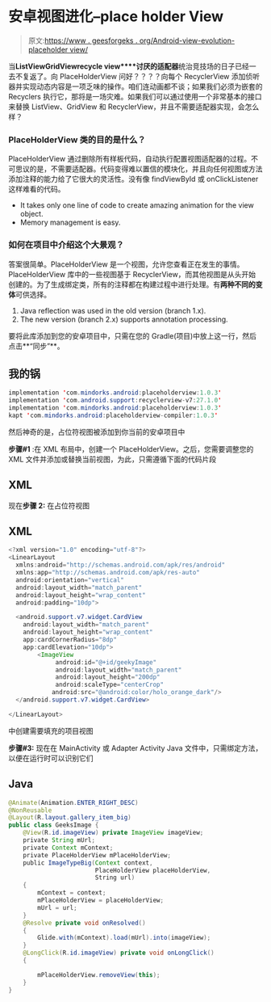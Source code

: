 # 安卓视图进化–place holder View

> 原文:[https://www . geesforgeks . org/Android-view-evolution-placeholder view/](https://www.geeksforgeeks.org/android-view-evolution-placeholderview/)

当**ListView****GridView****recycle view****讨厌的适配器**统治竞技场的日子已经一去不复返了。向 PlaceHolderView 问好？？？？向每个 RecyclerView 添加侦听器并实现动态内容是一项乏味的操作。咱们连动画都不谈；如果我们必须为嵌套的 Recyclers 执行它，那将是一场灾难。如果我们可以通过使用一个非常基本的接口来替换 ListView、GridView 和 RecyclerView，并且不需要适配器实现，会怎么样？

### PlaceHolderView 类的目的是什么？

PlaceHolderView 通过删除所有样板代码，自动执行配置视图适配器的过程。不可思议的是，不需要适配器。代码变得难以置信的模块化，并且向任何视图或方法添加注释的能力给了它很大的灵活性。没有像 findViewById 或 onClickListener 这样难看的代码。

*   It takes only one line of code to create amazing animation for the view object.
*   Memory management is easy.

### 如何在项目中介绍这个大景观？

答案很简单。PlaceHolderView 是一个视图，允许您查看正在发生的事情。PlaceHolderView 库中的一些视图基于 RecyclerView，而其他视图是从头开始创建的。为了生成绑定类，所有的注释都在构建过程中进行处理。有**两种不同的变体**可供选择。

1.  Java reflection was used in the old version (branch 1.x).
2.  The new version (branch 2.x) supports annotation processing.

要将此库添加到您的安卓项目中，只需在您的 Gradle(项目)中放上这一行，然后点击**“同步”**。

## 我的锅

```java
implementation 'com.mindorks.android:placeholderview:1.0.3'
implementation 'com.android.support:recyclerview-v7:27.1.0'
implementation 'com.mindorks.android:placeholderview:1.0.3'
kapt 'com.mindorks.android:placeholderview-compiler:1.0.3'
```

然后神奇的是，占位符视图被添加到你当前的安卓项目中

**步骤#1** :在 XML 布局中，创建一个 PlaceHolderView。之后，您需要调整您的 XML 文件并添加或替换当前视图，为此，只需遵循下面的代码片段

## XML

现在**步骤 2:** 在占位符视图

## XML

```java
<?xml version="1.0" encoding="utf-8"?> 
<LinearLayout 
  xmlns:android="http://schemas.android.com/apk/res/android"
  xmlns:app="http://schemas.android.com/apk/res-auto"
  android:orientation="vertical"
  android:layout_width="match_parent"
  android:layout_height="wrap_content"
  android:padding="10dp">

  <android.support.v7.widget.CardView
    android:layout_width="match_parent"
    android:layout_height="wrap_content"
    app:cardCornerRadius="8dp"
    app:cardElevation="10dp">
        <ImageView
             android:id="@+id/geekyImage"
             android:layout_width="match_parent"
             android:layout_height="200dp"
             android:scaleType="centerCrop"
            android:src="@android:color/holo_orange_dark"/>
  </android.support.v7.widget.CardView>

</LinearLayout>
```

中创建需要填充的项目视图

**步骤#3:** 现在在 MainActivity 或 Adapter Activity Java 文件中，只需绑定方法，以便在运行时可以识别它们

## Java

```java
@Animate(Animation.ENTER_RIGHT_DESC)
@NonReusable
@Layout(R.layout.gallery_item_big)
public class GeeksImage {
    @View(R.id.imageView) private ImageView imageView;
    private String mUrl;
    private Context mContext;
    private PlaceHolderView mPlaceHolderView;
    public ImageTypeBig(Context context,
                        PlaceHolderView placeHolderView,
                        String url)
    {
        mContext = context;
        mPlaceHolderView = placeHolderView;
        mUrl = url;
    }
    @Resolve private void onResolved()
    {
        Glide.with(mContext).load(mUrl).into(imageView);
    }
    @LongClick(R.id.imageView) private void onLongClick()
    {

        mPlaceHolderView.removeView(this);
    }
}
```